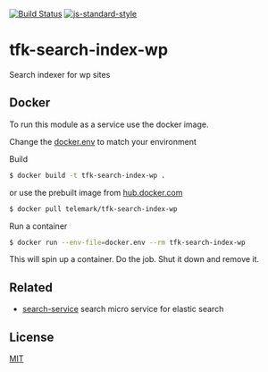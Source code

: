 [![Build Status](https://travis-ci.org/telemark/tfk-search-index-wp.svg?branch=master)](https://travis-ci.org/telemark/tfk-search-index-wp)
[![js-standard-style](https://img.shields.io/badge/code%20style-standard-brightgreen.svg?style=flat)](https://github.com/feross/standard)

# tfk-search-index-wp

Search indexer for wp sites

## Docker
To run this module as a service use the docker image.

Change the [docker.env](docker.env) to match your environment

Build
```sh
$ docker build -t tfk-search-index-wp .
```

or use the prebuilt image from [hub.docker.com](https://hub.docker.com/r/telemark/tfk-search-index-wp)

```sh
$ docker pull telemark/tfk-search-index-wp
```

Run a container

```sh
$ docker run --env-file=docker.env --rm tfk-search-index-wp
```

This will spin up a container. Do the job. Shut it down and remove it.

## Related

- [search-service](https://github.com/telemark/search-service) search micro service for elastic search

## License

[MIT](LICENSE)